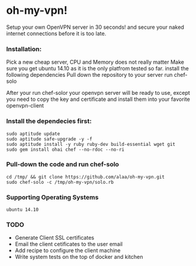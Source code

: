 # oh-my-vpn!
Setup your own OpenVPN server in 30 seconds! and secure your naked internet connections before it is too late.

### Installation:
Pick a new cheap server, CPU and Memory does not really matter
Make sure you get ubuntu 14.10 as it is the only platfrom tested so far.
install the following dependencies
Pull down the repository to your server
run chef-solo

After your run chef-solor your openvpn server will be ready to use, except you
need to copy the key and certificate and install them into your favorite openvpn-client

### Install the dependecies first:

```
sudo aptitude update
sudo aptitude safe-upgrade -y -f
sudo aptitude install -y ruby ruby-dev build-essential wget git
sudo gem install ohai chef --no-rdoc --no-ri
```

### Pull-down the code and run chef-solo

```
cd /tmp/ && git clone https://github.com/alaa/oh-my-vpn.git
sudo chef-solo -c /tmp/oh-my-vpn/solo.rb
```
### Supporting Operating Systems

``` ubuntu 14.10 ```

### TODO
- Generate Client SSL certificates
- Email the client cetificates to the user email
- Add recipe to configure the client machine
- Write system tests on the top of docker and kitchen
